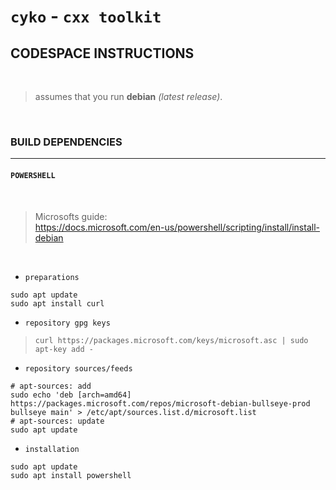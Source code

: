 # **`cyko`** - `cxx toolkit`
## **CODESPACE INSTRUCTIONS**

</br>

> assumes that you run **debian** *(latest release)*.

</br>

### **BUILD DEPENDENCIES**

---

#### **`POWERSHELL`**

</br>

> Microsofts guide:</br>
> https://docs.microsoft.com/en-us/powershell/scripting/install/install-debian

</br>

+ `preparations`

```Shell
sudo apt update
sudo apt install curl
```

+ `repository gpg keys`

> ```Shell
> curl https://packages.microsoft.com/keys/microsoft.asc | sudo apt-key add -
> ```

+ `repository sources/feeds`

```Shell
# apt-sources: add
sudo echo 'deb [arch=amd64] https://packages.microsoft.com/repos/microsoft-debian-bullseye-prod bullseye main' > /etc/apt/sources.list.d/microsoft.list
# apt-sources: update
sudo apt update
```

+ `installation`

```shell
sudo apt update
sudo apt install powershell
```

